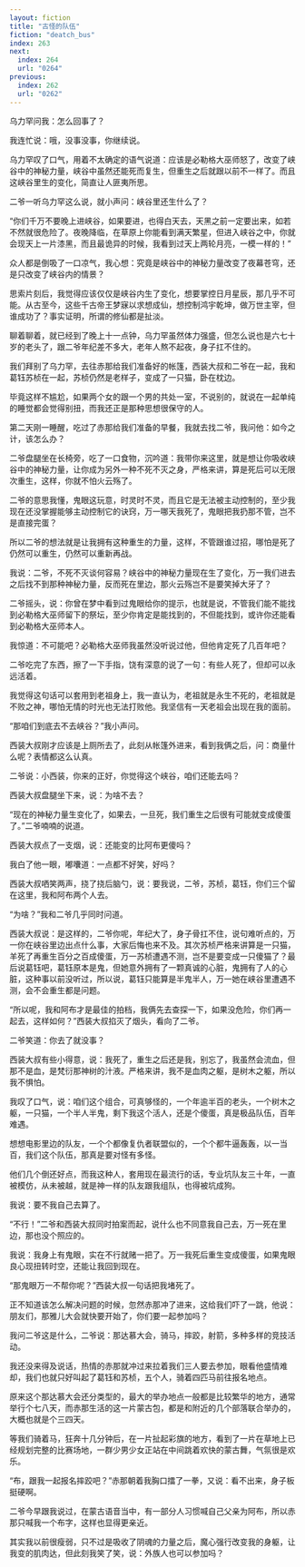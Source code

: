 ```yaml
---
layout: fiction
title: "古怪的队伍"
fiction: "deatch_bus"
index: 263
next:
  index: 264
  url: "0264"
previous:
  index: 262
  url: "0262"
---
```

乌力罕问我：怎么回事了？

我连忙说：哦，没事没事，你继续说。

乌力罕叹了口气，用着不太确定的语气说道：应该是必勒格大巫师怒了，改变了峡谷中的神秘力量，峡谷中虽然还能死而复生，但重生之后就跟以前不一样了。而且这峡谷里生的变化，简直让人匪夷所思。

二爷一听乌力罕这么说，就小声问：峡谷里还生什么了？

“你们千万不要晚上进峡谷，如果要进，也得白天去，天黑之前一定要出来，如若不然就很危险了。夜晚降临，在草原上你能看到满天繁星，但进入峡谷之中，你就会现天上一片漆黑，而且最诡异的时候，我看到过天上两轮月亮，一模一样的！”

众人都是倒吸了一口凉气，我心想：究竟是峡谷中的神秘力量改变了夜幕苍穹，还是只改变了峡谷内的情景？

思索片刻后，我觉得应该仅仅是峡谷内生了变化，想要掌控日月星辰，那几乎不可能。从古至今，这些千古帝王梦寐以求想成仙，想控制鸿宇乾坤，做万世主宰，但谁成功了？事实证明，所谓的修仙都是扯淡。

聊着聊着，就已经到了晚上十一点钟，乌力罕虽然体力强盛，但怎么说也是六七十岁的老头了，跟二爷年纪差不多大，老年人熬不起夜，身子扛不住的。

我们拜别了乌力罕，去往赤那给我们准备好的帐篷，西装大叔和二爷在一起，我和葛钰苏桢在一起，苏桢仍然是老样子，变成了一只猫，卧在枕边。

毕竟这样不尴尬，如果两个女的跟一个男的共处一室，不说别的，就说在一起单纯的睡觉都会觉得别扭，而我还正是那种思想很保守的人。

第二天刚一睡醒，吃过了赤那给我们准备的早餐，我就去找二爷，我问他：如今之计，该怎么办？

二爷盘腿坐在长椅旁，吃了一口食物，沉吟道：我带你来这里，就是想让你吸收峡谷中的神秘力量，让你成为另外一种不死不灭之身，严格来讲，算是死后可以无限次重生，这样，你就不怕火云殇了。

二爷的意思我懂，鬼眼这玩意，时灵时不灵，而且它是无法被主动控制的，至少我现在还没掌握能够主动控制它的诀窍，万一哪天我死了，鬼眼把我扔那不管，岂不是直接完蛋？

所以二爷的想法就是让我拥有这种重生的力量，这样，不管跟谁过招，哪怕是死了仍然可以重生，仍然可以重新再战。

我说：二爷，不死不灭谈何容易？峡谷中的神秘力量现在生了变化，万一我们进去之后找不到那种神秘力量，反而死在里边，那火云殇岂不是要笑掉大牙了？

二爷摇头，说：你曾在梦中看到过鬼眼给你的提示，也就是说，不管我们能不能找到必勒格大巫师留下的祭坛，至少你肯定是能找到的，不但能找到，或许你还能看到必勒格大巫师本人。

我惊道：不可能吧？必勒格大巫师我虽然没听说过他，但他肯定死了几百年吧？

二爷吃完了东西，擦了一下手指，饶有深意的说了一句：有些人死了，但却可以永远活着。

我觉得这句话可以套用到老祖身上，我一直认为，老祖就是永生不死的，老祖就是不败之神，哪怕无情的时光也无法打败他。我坚信有一天老祖会出现在我的面前。

“那咱们到底去不去峡谷？”我小声问。

西装大叔刚才应该是上厕所去了，此刻从帐篷外进来，看到我俩之后，问：商量什么呢？表情都这么认真。

二爷说：小西装，你来的正好，你觉得这个峡谷，咱们还能去吗？

西装大叔盘腿坐下来，说：为啥不去？

“现在的神秘力量生变化了，如果去，一旦死，我们重生之后很有可能就变成傻蛋了。”二爷喃喃的说道。

西装大叔点了一支烟，说：还能变的比阿布更傻吗？

我白了他一眼，嘟囔道：一点都不好笑，好吗？

西装大叔哂笑两声，挠了挠后脑勺，说：要我说，二爷，苏桢，葛钰，你们三个留在这里，我和阿布两个人去。

“为啥？”我和二爷几乎同时问道。

西装大叔说：是这样的，二爷你呢，年纪大了，身子骨扛不住，说句难听点的，万一你在峡谷里边出点什么事，大家后悔也来不及。其次苏桢严格来讲算是一只猫，羊死了再重生百分之百成傻蛋，万一苏桢遭遇不测，岂不是要变成一只傻猫了？最后说葛钰吧，葛钰原本是鬼，但她意外拥有了一颗真诚的心脏，鬼拥有了人的心脏，这种事以前没听过，所以说，葛钰只能算是半鬼半人，万一她在峡谷里遭遇不测，会不会重生都是问题。

“所以呢，我和阿布才是最佳的拍档，我俩先去查探一下，如果没危险，你们再一起去，这样如何？”西装大叔掐灭了烟头，看向了二爷。

二爷笑道：你去了就没事？

西装大叔有些小得意，说：我死了，重生之后还是我，别忘了，我虽然会流血，但那不是血，是梵衍那神树的汁液。严格来讲，我不是血肉之躯，是树木之躯，所以我不惧怕。

我叹了口气，说：咱们这个组合，可真够怪的，一个年逾半百的老头，一个树木之躯，一只猫，一个半人半鬼，剩下我这个活人，还是个傻蛋，真是极品队伍，百年难遇。

想想电影里边的队友，一个个都像复仇者联盟似的，一个个都牛逼轰轰，以一当百，我们这个队伍，那真是要对怪有多怪。

他们几个倒还好点，而我这种人，套用现在最流行的话，专业坑队友三十年，一直被模仿，从未被越，就是神一样的队友跟我组队，也得被坑成狗。

我说：要不我自己去算了。

“不行！”二爷和西装大叔同时拍案而起，说什么也不同意我自己去，万一死在里边，那也没个照应的。

我说：我身上有鬼眼，实在不行就赌一把了。万一我死后重生变成傻蛋，如果鬼眼良心现扭转时空，还能让我回到现在。

“那鬼眼万一不帮你呢？”西装大叔一句话把我堵死了。

正不知道该怎么解决问题的时候，忽然赤那冲了进来，这给我们吓了一跳，他说：朋友们，那雅儿大会就快要开始了，你们要一起参加吗？

我问二爷这是什么，二爷说：那达慕大会，骑马，摔跤，射箭，多种多样的竞技活动。

我还没来得及说话，热情的赤那就冲过来拉着我们三人要去参加，眼看他盛情难却，我们也就只好叫起了葛钰和苏桢，五个人，骑着四匹马前往报名地点。

原来这个那达慕大会还分类型的，最大的举办地点一般都是比较繁华的地方，通常举行个七八天，而赤那生活的这一片蒙古包，都是和附近的几个部落联合举办的，大概也就是个三四天。

等我们骑着马，狂奔十几分钟后，在一片扯起彩旗的地方，看到了一片在草地上已经规划完整的比赛场地，一群少男少女正站在中间跳着欢快的蒙古舞，气氛很是欢乐。

“布，跟我一起报名摔跤吧？”赤那朝着我胸口擂了一拳，又说：看不出来，身子板挺硬啊。

二爷今早跟我说过，在蒙古语音当中，有一部分人习惯喊自己父亲为阿布，所以赤那只喊我一个布字，这样也显得更亲近。

其实我以前很瘦弱，只不过是吸收了阴魂的力量之后，魔心强行改变我的身躯，让我变的肌肉达，但此刻我笑了笑，说：外族人也可以参加吗？